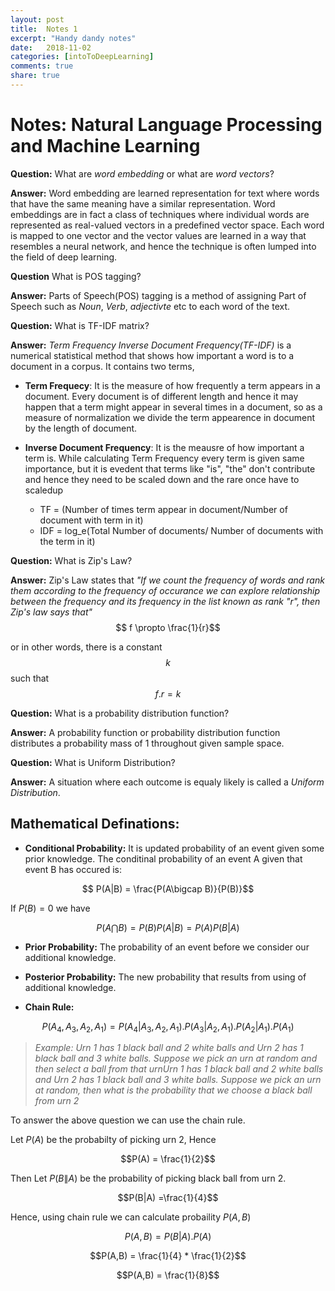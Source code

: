 ```yaml
---
layout: post
title:  Notes 1
excerpt: "Handy dandy notes"
date:   2018-11-02
categories: [intoToDeepLearning]
comments: true
share: true
---
```


# Notes: Natural Language Processing and Machine Learning


**Question:** What are *word embedding* or what are *word vectors*?

**Answer:** Word embedding are learned representation for text where words that have the same meaning have a similar representation. Word embeddings are in fact a class of techniques where individual words are represented as real-valued vectors in a predefined vector space. Each word is mapped to one vector and the vector values are learned in a way that resembles a neural network, and hence the technique is often lumped into the field of deep learning.

**Question** What is POS tagging?

**Answer:** Parts of Speech(POS) tagging is a method of assigning Part of Speech such as *Noun*, *Verb*, *adjectivte* etc to each word of the text. 

**Question:** What is TF-IDF matrix?

**Answer:** *Term Frequency Inverse Document Frequency(TF-IDF)* is a numerical statistical method that shows how important a word is to a document in a corpus. It contains two terms,
+ **Term Frequecy**: It is the measure of how frequently a term appears in a document. Every document is of different length and hence it may happen that a term might appear in several times in a document, so as a measure of normalization we divide the term appearence in document by the length of document.

+ **Inverse Document Frequency**: It is the meausre of how important a term is. While calculating Term Frequency every term is given same importance, but it is evedent that terms like "is", "the" don't contribute  and hence they need to be scaled down and the rare once have to scaledup

  * TF = (Number of times term appear in document/Number of document with term in it)
  * IDF = log_e(Total Number of documents/ Number of documents with the term in it)


**Question:** What is Zip's Law?

**Answer:** Zip's Law states that *"If we count the frequency of words and rank them according to the frequency of occurance we can explore relationship between the frequency and its frequency in the list known as rank "r", then Zip's law says that"*
$$ f \propto \frac{1}{r}$$

or in other words, there is a constant $$ k $$ such that
$$ f . r= k$$

**Question:** What is a probability distribution function?

**Answer:** A probability function or probability distribution function distributes a probability mass of 1 throughout given sample space. 

**Question:** What is Uniform Distribution?

**Answer:** A situation where each outcome is equaly likely is called a *Uniform Distribution*.

## Mathematical Definations:
+ **Conditional Probability:** It is updated probability of an event given some prior knowledge.
The conditinal probability of an event A given that event B has occured is:

$$ P(A|B) = \frac{P(A\bigcap B)}{P(B)}$$   

If $P(B) = 0$ we have 

$$P(A \bigcap B) = P(B)P(A|B) = P(A)P(B|A)$$  

+ **Prior Probability:** The probability of an event before we consider our additional knowledge.

+ **Posterior Probability:** The new probability that results from using of additional knowledge. 

+ **Chain Rule:**  

$$P(A_4,A_3,A_2,A_1) = P(A_4|A_3,A_2,A_1).P(A_3|A_2,A_1).P(A_2|A_1).P(A_1)$$

> *Example: Urn 1 has 1 black ball and 2 white balls and Urn 2 has 1 black ball and 3 white balls. Suppose we pick an urn at random and then select a ball from that urnUrn 1 has 1 black ball and 2 white balls and Urn 2 has 1 black ball and 3 white balls. Suppose we pick an urn at random, then what is the probability that we choose a black ball from urn 2*

To answer the above question we can use the chain rule.

Let $P(A)$ be the probabilty of picking urn 2, Hence 

$$P(A) = \frac{1}{2}$$

Then Let $P(B\|A)$ be the probability of picking black ball from urn 2.

$$P(B|A) =\frac{1}{4}$$

Hence, using chain rule we can calculate probaility $P(A,B)$

$$P(A,B) = P(B|A).P(A)$$

$$P(A,B) = \frac{1}{4} * \frac{1}{2}$$

$$P(A,B) = \frac{1}{8}$$

